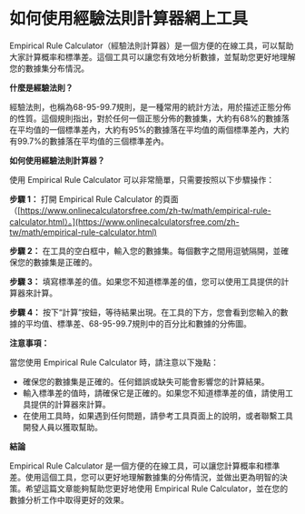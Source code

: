 如何使用經驗法則計算器網上工具
===============

Empirical Rule Calculator（經驗法則計算器）是一個方便的在線工具，可以幫助大家計算概率和標準差。這個工具可以讓您有效地分析數據，並幫助您更好地理解您的數據集分布情況。

**什麼是經驗法則？**

經驗法則，也稱為68-95-99.7規則，是一種常用的統計方法，用於描述正態分佈的性質。這個規則指出，對於任何一個正態分佈的數據集，大約有68%的數據落在平均值的一個標準差內，大約有95%的數據落在平均值的兩個標準差內，大約有99.7%的數據落在平均值的三個標準差內。

**如何使用經驗法則計算器？**

使用 Empirical Rule Calculator 可以非常簡單，只需要按照以下步驟操作：

**步驟 1：** 打開 Empirical Rule Calculator 的頁面（[https://www.onlinecalculatorsfree.com/zh-tw/math/empirical-rule-calculator.html）。](https://www.onlinecalculatorsfree.com/zh-tw/math/empirical-rule-calculator.html)

**步驟 2：** 在工具的空白框中，輸入您的數據集。每個數字之間用逗號隔開，並確保您的數據集是正確的。

**步驟 3：** 填寫標準差的值。如果您不知道標準差的值，您可以使用工具提供的計算器來計算。

**步驟 4：** 按下“計算”按鈕，等待結果出現。在工具的下方，您會看到您輸入的數據的平均值、標準差、68-95-99.7規則中的百分比和數據的分佈圖。

**注意事項：**

當您使用 Empirical Rule Calculator 時，請注意以下幾點：

- 確保您的數據集是正確的。任何錯誤或缺失可能會影響您的計算結果。
- 輸入標準差的值時，請確保它是正確的。如果您不知道標準差的值，請使用工具提供的計算器來計算。
- 在使用工具時，如果遇到任何問題，請參考工具頁面上的說明，或者聯繫工具開發人員以獲取幫助。

**結論**

Empirical Rule Calculator 是一個方便的在線工具，可以讓您計算概率和標準差。使用這個工具，您可以更好地理解數據集的分佈情況，並做出更為明智的決策。希望這篇文章能夠幫助您更好地使用 Empirical Rule Calculator，並在您的數據分析工作中取得更好的效果。